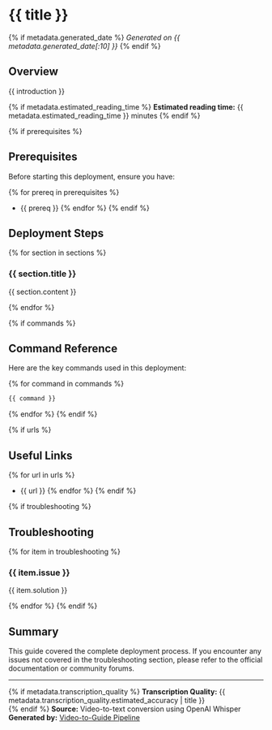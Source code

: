 # {{ title }}

{% if metadata.generated_date %}
*Generated on {{ metadata.generated_date[:10] }}*
{% endif %}

## Overview

{{ introduction }}

{% if metadata.estimated_reading_time %}
**Estimated reading time:** {{ metadata.estimated_reading_time }} minutes
{% endif %}

{% if prerequisites %}
## Prerequisites

Before starting this deployment, ensure you have:

{% for prereq in prerequisites %}
- {{ prereq }}
{% endfor %}
{% endif %}

## Deployment Steps

{% for section in sections %}
### {{ section.title }}

{{ section.content }}

{% endfor %}

{% if commands %}
## Command Reference

Here are the key commands used in this deployment:

{% for command in commands %}
```bash
{{ command }}
```

{% endfor %}
{% endif %}

{% if urls %}
## Useful Links

{% for url in urls %}
- {{ url }}
{% endfor %}
{% endif %}

{% if troubleshooting %}
## Troubleshooting

{% for item in troubleshooting %}
### {{ item.issue }}

{{ item.solution }}

{% endfor %}
{% endif %}

## Summary

This guide covered the complete deployment process. If you encounter any issues not covered in the troubleshooting section, please refer to the official documentation or community forums.

---

{% if metadata.transcription_quality %}
**Transcription Quality:** {{ metadata.transcription_quality.estimated_accuracy | title }}  
{% endif %}
**Source:** Video-to-text conversion using OpenAI Whisper  
**Generated by:** [Video-to-Guide Pipeline](https://github.com/yourusername/video-to-guide-pipeline)
